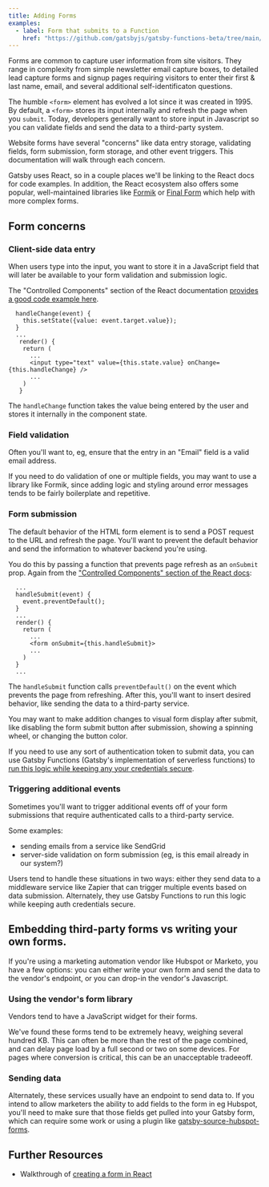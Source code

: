 ```yaml
---
title: Adding Forms
examples:
  - label: Form that submits to a Function
    href: "https://github.com/gatsbyjs/gatsby-functions-beta/tree/main/examples/basic-form"
---
```


Forms are common to capture user information from site visitors. They range in complexity from simple newsletter email capture boxes, to detailed lead capture forms and signup pages requiring visitors to enter their first & last name, email, and several additional self-identificaton questions.

The humble `<form>` element has evolved a lot since it was created in 1995. By default, a `<form>` stores its input internally and refresh the page when you `submit`. Today, developers generally want to store input in Javascript so you can validate fields and send the data to a third-party system.

Website forms have several "concerns" like data entry storage, validating fields, form submission, form storage, and other event triggers. This documentation will walk through each concern.

Gatsby uses React, so in a couple places we'll be linking to the React docs for code examples. In addition, the React ecosystem also offers some popular, well-maintained libraries like [Formik](https://github.com/jaredpalmer/formik) or [Final Form](https://github.com/final-form/react-final-form) which help with more complex forms.

## Form concerns

### Client-side data entry

When users type into the input, you want to store it in a JavaScript field that will later be available to your form validation and submission logic.

The "Controlled Components" section of the React documentation [provides a good code example here](https://reactjs.org/docs/forms.html#controlled-components).

```
  handleChange(event) {
    this.setState({value: event.target.value});
  }
  ...
   render() {
    return (
      ...
      <input type="text" value={this.state.value} onChange={this.handleChange} />
      ...
    )
   }
```

The `handleChange` function takes the value being entered by the user and stores it internally in the component state.

### Field validation

Often you'll want to, eg, ensure that the entry in an "Email" field is a valid email address.

If you need to do validation of one or multiple fields, you may want to use a library like Formik, since adding logic and styling around error messages tends to be fairly boilerplate and repetitive.

### Form submission

The default behavior of the HTML form element is to send a POST request to the URL and refresh the page. You'll want to prevent the default behavior and send the information to whatever backend you're using.

You do this by passing a function that prevents page refresh as an `onSubmit` prop. Again from the ["Controlled Components" section of the React docs](https://reactjs.org/docs/forms.html#controlled-components):

```
  ...
  handleSubmit(event) {
    event.preventDefault();
  }
  ...
  render() {
    return (
      ...
      <form onSubmit={this.handleSubmit}>
      ...
    )
  }
  ...
```

The `handleSubmit` function calls `preventDefault()` on the event which prevents the page from refreshing. After this, you'll want to insert desired behavior, like sending the data to a third-party service.

You may want to make addition changes to visual form display after submit, like disabling the form submit button after submission, showing a spinning wheel, or changing the button color.

If you need to use any sort of authentication token to submit data, you can use Gatsby Functions (Gatsby's implementation of serverless functions) to [run this logic while keeping any your credentials secure](https://www.gatsbyjs.com/docs/reference/functions/getting-started/#forms).

### Triggering additional events

Sometimes you'll want to trigger additional events off of your form submissions that require authenticated calls to a third-party service.

Some examples:

- sending emails from a service like SendGrid
- server-side validation on form submission (eg, is this email already in our system?)

Users tend to handle these situations in two ways: either they send data to a middleware service like Zapier that can trigger multiple events based on data submission. Alternately, they use Gatsby Functions to run this logic while keeping auth credentials secure.

## Embedding third-party forms vs writing your own forms.

If you're using a marketing automation vendor like Hubspot or Marketo, you have a few options: you can either write your own form and send the data to the vendor's endpoint, or you can drop-in the vendor's Javascript.

### Using the vendor's form library

Vendors tend to have a JavaScript widget for their forms.

We've found these forms tend to be extremely heavy, weighing several hundred KB. This can often be more than the rest of the page combined, and can delay page load by a full second or two on some devices. For pages where conversion is critical, this can be an unacceptable tradeeoff.

### Sending data

Alternately, these services usually have an endpoint to send data to. If you intend to allow marketers the ability to add fields to the form in eg Hubspot, you'll need to make sure that those fields get pulled into your Gatsby form, which can require some work or using a plugin like [gatsby-source-hubspot-forms](https://www.gatsbyjs.com/plugins/gatsby-source-hubspot-forms).

## Further Resources

- Walkthrough of [creating a form in React](../creating-a-form-in-react)
